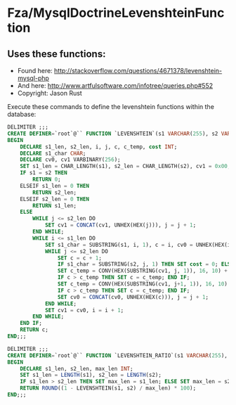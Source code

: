 Fza/MysqlDoctrineLevenshteinFunction
====================================

Uses these functions:
---------------------

* Found here: http://stackoverflow.com/questions/4671378/levenshtein-mysql-php
* And here: http://www.artfulsoftware.com/infotree/queries.php#552
* Copyright: Jason Rust

Execute these commands to define the levenshtein functions within the database:

```sql
DELIMITER ;;;
CREATE DEFINER=`root`@`` FUNCTION `LEVENSHTEIN`(s1 VARCHAR(255), s2 VARCHAR(255)) RETURNS int(11) DETERMINISTIC
BEGIN
    DECLARE s1_len, s2_len, i, j, c, c_temp, cost INT;
    DECLARE s1_char CHAR;
    DECLARE cv0, cv1 VARBINARY(256);
    SET s1_len = CHAR_LENGTH(s1), s2_len = CHAR_LENGTH(s2), cv1 = 0x00, j = 1, i = 1, c = 0;
    IF s1 = s2 THEN
        RETURN 0;
    ELSEIF s1_len = 0 THEN
        RETURN s2_len;
    ELSEIF s2_len = 0 THEN
        RETURN s1_len;
    ELSE
        WHILE j <= s2_len DO
            SET cv1 = CONCAT(cv1, UNHEX(HEX(j))), j = j + 1;
        END WHILE;
        WHILE i <= s1_len DO
            SET s1_char = SUBSTRING(s1, i, 1), c = i, cv0 = UNHEX(HEX(i)), j = 1;
            WHILE j <= s2_len DO
                SET c = c + 1;
                IF s1_char = SUBSTRING(s2, j, 1) THEN SET cost = 0; ELSE SET cost = 1; END IF;
                SET c_temp = CONV(HEX(SUBSTRING(cv1, j, 1)), 16, 10) + cost;
                IF c > c_temp THEN SET c = c_temp; END IF;
                SET c_temp = CONV(HEX(SUBSTRING(cv1, j+1, 1)), 16, 10) + 1;
                IF c > c_temp THEN SET c = c_temp; END IF;
                SET cv0 = CONCAT(cv0, UNHEX(HEX(c))), j = j + 1;
            END WHILE;
            SET cv1 = cv0, i = i + 1;
        END WHILE;
    END IF;
    RETURN c;
END;;;
```

```sql
DELIMITER ;;;
CREATE DEFINER=`root`@`` FUNCTION `LEVENSHTEIN_RATIO`(s1 VARCHAR(255), s2 VARCHAR(255)) RETURNS int(11) DETERMINISTIC
BEGIN
    DECLARE s1_len, s2_len, max_len INT;
    SET s1_len = LENGTH(s1), s2_len = LENGTH(s2);
    IF s1_len > s2_len THEN SET max_len = s1_len; ELSE SET max_len = s2_len; END IF;
    RETURN ROUND((1 - LEVENSHTEIN(s1, s2) / max_len) * 100);
END;;;
```